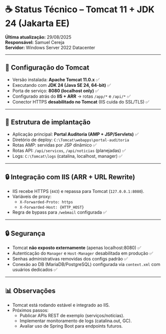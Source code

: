 # ☕ Status Técnico – Tomcat 11 + JDK 24 (Jakarta EE)

**Última atualização:** 29/08/2025  
**Responsável:** Samuel Cereja  
**Servidor:** Windows Server 2022 Datacenter  

---

## 🔧 Configuração do Tomcat
- Versão instalada: **Apache Tomcat 11.0.x** ✅  
- Executando com **JDK 24 (Java SE 24, 64-bit)** ✅  
- Porta de serviço: **8080 (localhost only)** ✅  
- Configurado atrás do **IIS + ARR** → rotas `/app/*` e `/api/*` ✅  
- Conector HTTPS **desabilitado no Tomcat** (IIS cuida do SSL/TLS) ✅  

---

## 📂 Estrutura de implantação
- Aplicação principal: **Portal Auditoria (AMP + JSP/Servlets)** ✅  
- Diretório de deploy: `C:\Tomcat\webapps\portal-auditoria`  
- Rotas AMP: servidas por JSP dinâmico ✅  
- Rotas API: `/api/servicos`, `/api/noticias` (planejadas) ✅  
- Logs: `C:\Tomcat\logs` (catalina, localhost, manager) ✅  

---

## 🔒 Integração com IIS (ARR + URL Rewrite)
- IIS recebe HTTPS (`443`) e repassa para Tomcat (`127.0.0.1:8080`).  
- Variáveis de proxy:
  - `X-Forwarded-Proto: https`
  - `X-Forwarded-Host: {HTTP_HOST}`
- Regra de bypass para `/webmail` configurada ✅  

---

## 🔒 Segurança
- Tomcat **não exposto externamente** (apenas localhost:8080) ✅  
- Autenticação do `Manager` e `Host-Manager` desabilitada em produção ✅  
- Senhas administrativas removidas dos configs padrão ✅  
- Conexão ao DB (MariaDB/PostgreSQL) configurada via `context.xml` com usuários dedicados ✅  

---

## 📊 Observações
- Tomcat está rodando estável e integrado ao IIS.  
- Próximos passos:
  - Publicar APIs REST de exemplo (serviços/notícias).  
  - Implementar monitoramento de logs (catalina.out, GC).  
  - Avaliar uso de Spring Boot para endpoints futuros.

